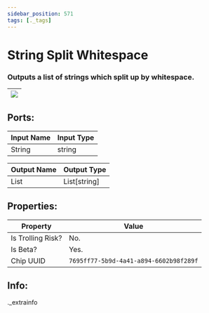 ```yaml
---
sidebar_position: 571
tags: [._tags]
---
```


# String Split Whitespace


### Outputs a list of strings which split up by whitespace.

| ![](https://images-ext-2.discordapp.net/external/MPmIaQzlEPmgGWlgi-WxBBXt0Bjv_zWPkg1y1f_sy3s/https/www.recroomcircuits.com/image/circuit/absolute-value?width=206&height=108) |
|-----|

## Ports:

| Input Name | Input Type |
|-----------|-----------|
| String | string |

| Output Name | Output Type |
|-----------|-----------|
| List | List[string] |

## Properties:

| Property  | Value |
|-------------------|-----------|
| Is Trolling Risk? | No. |
| Is Beta? | Yes. |
| Chip UUID | `7695ff77-5b9d-4a41-a894-6602b98f289f` |

## Info:
._extrainfo